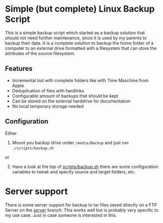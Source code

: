 # Simple (but complete) Linux Backup Script

This is a simple backup script which started as a backup solution that should not need further maintenance, since it is used by my parents to backup their data. It is a complete solution to backup the home folder of a computer to an external drive formatted with a filesystem that can store the attributes of the source filesystem.

## Features

  * Incremental but with complete folders like with Time Maschine from Apple
  * Deduplication of files with hardlinks
  * Configurable amount of backups that should be kept
  * Can be stored on the external harddrive for documentation
  * No local temporary storage needed
  
## Configuration

Either

  1. Mount you backup drive under `/media/Backup` and just run `./scripts/backup.sh`
  
or

  2. Have a look at the top of [scripts/backup.sh](scripts/backup.sh) there are some configuration variables to tweak and specify source and target folders, etc.

# Server support

There is some server support for backup to tar files saved directly on a FTP Server on the [_server_](https://github.com/hvoigt/linux-backup-script/tree/server) branch. This works well but is probably very specific to my use case. Just in case someone is interested in this.
